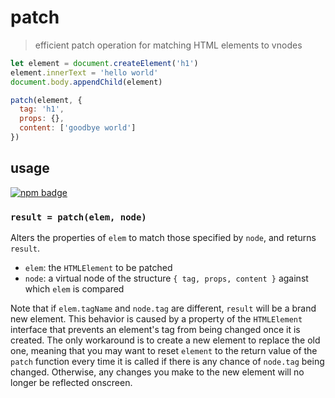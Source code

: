 # patch
> efficient patch operation for matching HTML elements to vnodes

```js
let element = document.createElement('h1')
element.innerText = 'hello world'
document.body.appendChild(element)

patch(element, {
  tag: 'h1',
  props: {},
  content: ['goodbye world']
})
```

## usage
[![npm badge]][npm package]

### `result = patch(elem, node)`
Alters the properties of `elem` to match those specified by `node`, and returns `result`.

* `elem`: the `HTMLElement` to be patched
* `node`: a virtual node of the structure `{ tag, props, content }` against which `elem` is compared

Note that if `elem.tagName` and `node.tag` are different, `result` will be a brand new element. This behavior is caused by a property of the `HTMLElement` interface that prevents an element's tag from being changed once it is created. The only workaround is to create a new element to replace the old one, meaning that you may want to reset `element` to the return value of the `patch` function every time it is called if there is any chance of `node.tag` being changed. Otherwise, any changes you make to the new element will no longer be reflected onscreen.

[npm package]:                       https://npmjs.com/package/@semibran/patch
[npm badge]:                         https://nodei.co/npm/@semibran/patch.png?mini
